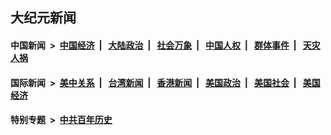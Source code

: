 ## 大纪元新闻

#### 中国新闻 &nbsp;>&nbsp; [中国经济](indexes/ncid283/README.md?10222045) &nbsp;| &nbsp; [大陆政治](indexes/ncid277/README.md?10222045) &nbsp;| &nbsp; [社会万象](indexes/ncid282/README.md?10222045) &nbsp;| &nbsp; [中国人权](indexes/ncid278/README.md?10222045) &nbsp;| &nbsp; [群体事件](indexes/ncid279/README.md?10222045) &nbsp;| &nbsp; [天灾人祸](indexes/ncid280/README.md?10222045)

#### 国际新闻 &nbsp;>&nbsp; [美中关系](indexes/nf1412576/README.md?10222045) &nbsp;| &nbsp; [台湾新闻](indexes/ncid1349361/README.md?10222045) &nbsp;| &nbsp; [香港新闻](indexes/ncid1349362/README.md?10222045) &nbsp;| &nbsp; [美国政治](indexes/ncid1078159/README.md?10222045) &nbsp;| &nbsp; [美国社会](indexes/ncid1078160/README.md?10222045) &nbsp;| &nbsp; [美国经济](indexes/ncid1078158/README.md?10222045)

#### 特别专题 &nbsp;>&nbsp; [中共百年历史](https://github.com/easy2view/epoch-special/blob/master/README.md?10222045)  
